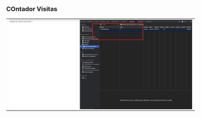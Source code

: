 ### COntador Visitas

<table align="center" >
  <tr>
    <td align="center" style="padding=0;width=50%;">
      <img align="center" style="padding=0;" src="../images/contadorvisitas.png" />
    </td>
  </tr>
</table>